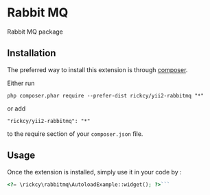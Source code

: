 Rabbit MQ
=========
Rabbit MQ package

Installation
------------

The preferred way to install this extension is through [composer](http://getcomposer.org/download/).

Either run

```
php composer.phar require --prefer-dist rickcy/yii2-rabbitmq "*"
```

or add

```
"rickcy/yii2-rabbitmq": "*"
```

to the require section of your `composer.json` file.


Usage
-----

Once the extension is installed, simply use it in your code by  :

```php
<?= \rickcy\rabbitmq\AutoloadExample::widget(); ?>```